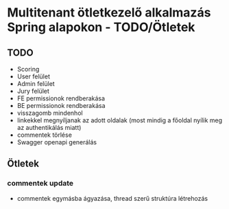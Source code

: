 # Multitenant ötletkezelő alkalmazás Spring alapokon - TODO/Ötletek

## TODO

- Scoring
- User felület
- Admin felület
- Jury felület
- FE permissionok rendberakása
- BE permissionok rendberakása
- visszagomb mindenhol
- linkekkel megnyíljanak az adott oldalak (most mindig a főoldal nyílik meg az authentikálás miatt)
- commentek törlése
- Swagger openapi generálás

## Ötletek

### commentek update

- commentek egymásba ágyazása, thread szerű struktúra létrehozás
